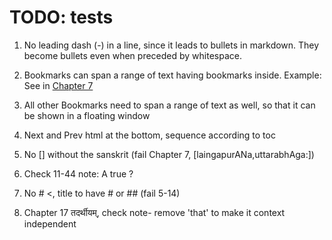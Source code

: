 # TODO: tests

1. No leading dash (-) in a line, since it leads to bullets in markdown. They become bullets even when preceded by whitespace.

1. Bookmarks can span a range of text having bookmarks inside. Example: See <a name='bhakti_a_defn'> in [Chapter 7](gita/Chapter_7.md)

1. All other Bookmarks need to span a range of text as well, so that it can be shown in a floating window

1. Next and Prev html at the bottom, sequence according to toc

1. No [] without the sanskrit (fail Chapter 7, [laingapurANa,uttarabhAga:])

1. Check 11-44 note: A true ?

1. No # <, title to have # or ## (fail 5-14)

1. Chapter 17 तदर्थीयम्, check note- remove 'that' to make it context independent
